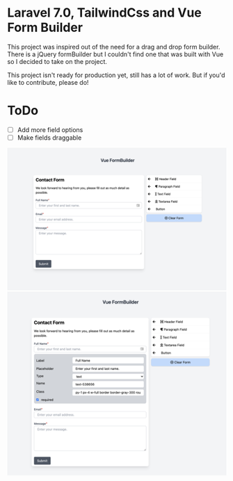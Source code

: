 # Laravel 7.0, TailwindCss and Vue Form Builder

This project was inspired out of the need for a drag and drop form builder. There is a jQuery formBuilder but I couldn't find one that was built with Vue so I decided to take on the project.

This project isn't ready for production yet, still has a lot of work. But if you'd like to contribute, please do!

# ToDo
- [ ] Add more field options
- [ ] Make fields draggable

<img src="public/images/contact-form.png">
<img src="public/images/edit-contact-form.png">
